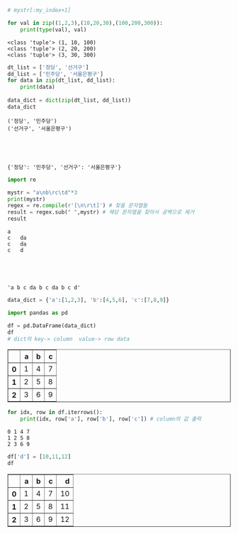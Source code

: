 

```python
# mystr[:my_index+1]
```


```python
for val in zip((1,2,3),(10,20,30),(100,200,300)):
    print(type(val), val)
```

    <class 'tuple'> (1, 10, 100)
    <class 'tuple'> (2, 20, 200)
    <class 'tuple'> (3, 30, 300)
    


```python
dt_list = ['정당', '선거구']
dd_list = ['민주당', '서울은평구']
for data in zip(dt_list, dd_list):
    print(data)
    
data_dict = dict(zip(dt_list, dd_list))
data_dict
```

    ('정당', '민주당')
    ('선거구', '서울은평구')
    




    {'정당': '민주당', '선거구': '서울은평구'}




```python
import re

mystr = "a\nb\rc\td"*3
print(mystr)
regex = re.compile(r'[\n\r\t]') # 찾을 문자열들
result = regex.sub(" ",mystr) # 해당 문자열을 찾아서 공백으로 제거
result
```

    a
    c	da
    c	da
    c	d
    




    'a b c da b c da b c d'




```python
data_dict = {'a':[1,2,3], 'b':[4,5,6], 'c':[7,8,9]}

import pandas as pd

df = pd.DataFrame(data_dict)
df
# dict의 key-> column  value-> row data 
```




<div>
<style scoped>
    .dataframe tbody tr th:only-of-type {
        vertical-align: middle;
    }

    .dataframe tbody tr th {
        vertical-align: top;
    }

    .dataframe thead th {
        text-align: right;
    }
</style>
<table border="1" class="dataframe">
  <thead>
    <tr style="text-align: right;">
      <th></th>
      <th>a</th>
      <th>b</th>
      <th>c</th>
    </tr>
  </thead>
  <tbody>
    <tr>
      <th>0</th>
      <td>1</td>
      <td>4</td>
      <td>7</td>
    </tr>
    <tr>
      <th>1</th>
      <td>2</td>
      <td>5</td>
      <td>8</td>
    </tr>
    <tr>
      <th>2</th>
      <td>3</td>
      <td>6</td>
      <td>9</td>
    </tr>
  </tbody>
</table>
</div>




```python
for idx, row in df.iterrows(): 
    print(idx, row['a'], row['b'], row['c']) # column의 값 출력
```

    0 1 4 7
    1 2 5 8
    2 3 6 9
    


```python
df['d'] = [10,11,12]
df
```




<div>
<style scoped>
    .dataframe tbody tr th:only-of-type {
        vertical-align: middle;
    }

    .dataframe tbody tr th {
        vertical-align: top;
    }

    .dataframe thead th {
        text-align: right;
    }
</style>
<table border="1" class="dataframe">
  <thead>
    <tr style="text-align: right;">
      <th></th>
      <th>a</th>
      <th>b</th>
      <th>c</th>
      <th>d</th>
    </tr>
  </thead>
  <tbody>
    <tr>
      <th>0</th>
      <td>1</td>
      <td>4</td>
      <td>7</td>
      <td>10</td>
    </tr>
    <tr>
      <th>1</th>
      <td>2</td>
      <td>5</td>
      <td>8</td>
      <td>11</td>
    </tr>
    <tr>
      <th>2</th>
      <td>3</td>
      <td>6</td>
      <td>9</td>
      <td>12</td>
    </tr>
  </tbody>
</table>
</div>


